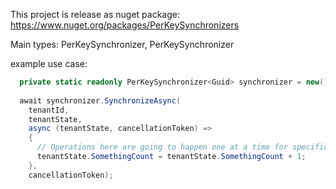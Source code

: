 This project is release as nuget package: https://www.nuget.org/packages/PerKeySynchronizers 

Main types: PerKeySynchronizer<TKey>, PerKeySynchronizer

example use case:
```C#
  private static readonly PerKeySynchronizer<Guid> synchronizer = new();
  
  await synchronizer.SynchronizeAsync(
    tenantId,
    tenantState,
    async (tenantState, cancellationToken) =>
    {
      // Operations here are going to happen one at a time for specific tenantId, but allows operations for different tenantIds to happen concurrently.
      tenantState.SomethingCount = tenantState.SomethingCount + 1;
    },
    cancellationToken);
```

